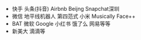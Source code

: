 - 快手  头条(抖音)  Airbnb Beijng  Snapchat深圳
- 微信 地平线机器人 第四范式 小米 Musically Face++
- BAT 微软 Google 小红书 饿了么 网易等等
- 新美大 滴滴等